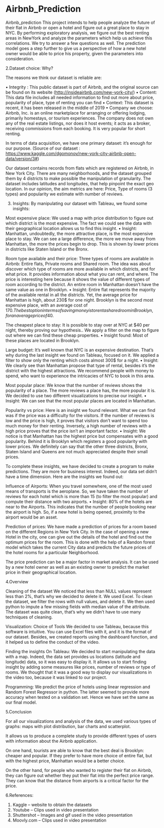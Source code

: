 # Airbnb_Prediction
Airbnb_prediction
This project intends to help people analyze the future of their flat in Airbnb or open a hotel and figure out a great place to stay in NYC. By performing exploratory analysis, we figure out the best renting areas in NewYork and analyze the parameters which help us achieve this correlations. We try to answer a few questions as well. The prediction model goes a step further to give us a perspective of how a new hotel owner would be able to price his property, given the parameters into consideration.

2.Dataset choice: Why?

The reasons we think our dataset is reliable are:


•	Integrity : This public dataset is part of Airbnb, and the original source can be found on its website (http://insideairbnb.com/new-york-city/)
•	Content: This data file includes all needed information to find out more about price, popularity of place, type of renting you can find
•	Context: This dataset is recent, it has been released in the middle of 2019
•	Company we choose: Airbnb, Inc. is an online marketplace for arranging or offering lodging, primarily homestays, or tourism experiences. The company does not own any of the real estate listings, nor does it host events; it acts as a broker, receiving commissions from each booking. It is very popular for short renting.


In terms of data acquisition, we have one primary dataset: it’s enough for our purpose.
(Source of our dataset : https://www.kaggle.com/dgomonov/new-york-city-airbnb-open-data/version/3#)


Our dataset contains records from flats which are registered on Airbnb, in New York City. There are many neighborhoods, and the dataset grouped them by 4 districts to make possible the manipulation of granularity. The dataset includes latitudes and longitudes, that help pinpoint the exact geo location. In our opinion, the aim metrics are here: Price, Type of rooms (3 types) and popularity we estimate with number of reviews.

3. Insights:
By manipulating our dataset with Tableau, we found some insights:


Most expensive place: We used a map with price distribution to figure out which district is the most expensive. The fact we could see the data with their geographical location allows us to find this insight. 
•	Insight: Manhattan, undoubtedly, the more attractive place, is the most expensive place to stay. We can see a large difference, the more we move away from Manhattan, the more the prices begin to drop. This is shown by lower prices in districts like Staten Island or the Bronx.
 


Room type available and their price: Three types of rooms are available in Airbnb: Entire flats, Private rooms and Shared room. The idea was about discover which type of rooms are more available in which districts, and for what price. It provides information about what you can rent, and where. The price is interesting here because it shows the value of different types of room according to the district. An entire room in Manhattan doesn’t have the same value as one in Brooklyn.
•	Insight: Entire flat represents the majority of the available rental in all the districts. Yet, the average price for Manhattan is high, about 230$ for one night. Brooklyn is the second most expensive place, with an average cost of 170$.
The best option in terms of saving money is to rent a shared room in Brooklyn, for an average price of 40$. 
 


The cheapest place to stay: It is possible to stay over at NYC at $40 per night, thereby proving our hypothesis.. We apply a filter on the map to figure out where we can find these cheap properties.
•	Insight found: Most of these places are located in Brooklyn.
 


Large budget: It’s well known that NYC is an expensive destination. That’s why during the last insight we found on Tableau, focused on it. We applied a filter to show only the renting which costs almost 300$ for a night. 
•	Insight: We clearly see than Manhattan propose that type of rental, besides it’s the district with the highest attractions. We recommend people with money to spend, who want to experience the intricacies of NYC to book in this area.
 
Most popular place: We know that the number of reviews shows the popularity of a place. The more reviews a place has, the more popular it is. We decided to use two different visualizations to precise our insight.
•	Insight: We can see that the most popular places are located in Manhattan.
 

Popularity vs price: Here is an insight we found relevant. What we can find was if the price was a difficulty for the visitors. If the number of reviews is low and the price is high, it proves that visitors don’t want to spend too much money for their renting. Inversely, a high number of reviews with a high price proves that the price isn’t an important factor.
•	Insight: We notice is that Manhattan has the highest price but compensates with a good popularity. Behind it is Brooklyn which registers a good popularity with lower prices. We definitely can say that the other three districts, Bronx, Staten Island and Queens are not much appreciated despite their small prices.
 
To complete these insights, we have decided to create a program to make predictions. They are more for business interest. Indeed, our data set didn’t have a time dimension. Here are the insights we found out: 


Influence of Airports: When you travel somewhere, one of the most used means of transports is the aeroplane. So, we have taken the number of reviews for each hotel which is more than 15 (to filter the most popular) and compute their distance with two airports.
•	Insight: 80% of the hotels are near to the Airports. This indicates that the number of people booking near the airport is high. So, if a new hotel is being opened, proximity to the airport would be an asset.


Prediction of prices: We have made a prediction of prices for a room based on the different Regions in New York City. In the case of opening a new Hotel in the city, one can give out the details of the hotel and find out the optimum prices for the room. This is done with the help of a Randon forest model which takes the current City data and predicts the future prices of the hotel rooms for a particular Neighborhood.

The price prediction can be a major factor in market analysis. It can be used by a new hotel owner as well as an existing owner to predict the market price in their geographical location.


4.Overview 

Cleaning of the dataset
We noticed that less than NULL values represent less than 2%, that’s why we decided to delete it. We used Excel. To clean the dataset, we filter the rows with null values, and delete it. We then used python to impute a few missing fields with median value of the attribute. The dataset was quite clean, that’s why we didn’t have to use many techniques of cleaning.


Visualization: Choice of Tools
We decided to use Tableau, because this software is intuitive. You can use Excel files with it, and it is the format of our dataset. Besides, we created reports using the dashboard function, and it helped us to define the conduct of the video.

Finding the insights
On Tableau: We decided to start manipulating the data with a map. Indeed, the data set provides us locations (latitude and longitude) data, so it was easy to display it. It allows us to start finding insight by adding some measures like prices, number of reviews or type of rooms. We thought that it was a good way to display our visualizations in the video too, because it was linked to our project.

Programming:
We predict the price of hotels using linear regression and Random Forest Regressor in python. The latter seemed to provide more accuracy when tested on a validation set. Hence we have set the same as our final model.


5.Conclusion

For all our visualizations and analysis of the data, we used various types of graphs: maps with plot distribution, bar charts and scatterplot.

It allows us to produce a complete study to provide different types of users with information about the Airbnb application.

On one hand, tourists are able to know that the best deal is Brooklyn: cheaper and popular. If they prefer to have more choice of entire flat, but with the highest price, Manhattan would be a better choice.

On the other hand, for people who wanted to register their flat on Airbnb, they can figure out whether they put their flat into the perfect price range. They can know that the distance from airports is a critical factor for the price. 

6.References:

1.	Kaggle – website to obtain the datasets
2.	Youtube – Clips used in video presentation
3.	Shuttershot – Images and gif used in the video presentation
4.	Moovly.com – Clips used in video presentation
